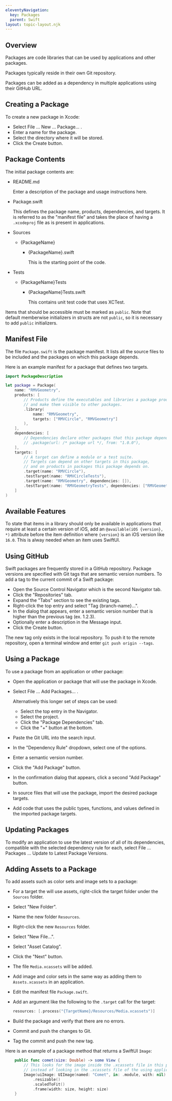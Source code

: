 ```yaml
---
eleventyNavigation:
  key: Packages
  parent: Swift
layout: topic-layout.njk
---
```


## Overview

Packages are code libraries that can be used by applications and other packages.

Packages typically reside in their own Git repository.

Packages can be added as a dependency in multiple applications
using their GitHub URL.

## Creating a Package

To create a new package in Xcode:

- Select File ... New ... Package... .
- Enter a name for the package.
- Select the directory where it will be stored.
- Click the Create button.

## Package Contents

The initial package contents are:

- README.md

  Enter a description of the package and usage instructions here.

- Package.swift

  This defines the package name, products, dependencies, and targets.
  It is referred to as the "manifest file" and takes the place of
  having a `.xcodeproj` file as is present in applications.

- Sources

  - {PackageName}

    - {PackageName}.swift

      This is the starting point of the code.

- Tests

  - {PackageName}Tests

    - {PackageName}Tests.swift

      This contains unit test code that uses XCTest.

Items that should be accessible must be marked as `public`.
Note that default memberwise initializers in structs
are not `public`, so it is necessary to add `public` initializers.

## Manifest File

The file `Package.swift` is the package manifest.
It lists all the source files to be included
and the packages on which this package depends.

Here is an example manifest for a package that defines two targets.

```swift
import PackageDescription

let package = Package(
    name: "RMVGeometry",
    products: [
        // Products define the executables and libraries a package produces,
        // and make them visible to other packages.
        .library(
            name: "RMVGeometry",
            targets: ["RMVCircle", "RMVGeometry"]
        ),
    ],
    dependencies: [
        // Dependencies declare other packages that this package depends on.
        // .package(url: /* package url */, from: "1.0.0"),
    ],
    targets: [
        // A target can define a module or a test suite.
        // Targets can depend on other targets in this package,
        // and on products in packages this package depends on.
        .target(name: "RMVCircle"),
        .testTarget(name: "RMVCircleTests"),
        .target(name: "RMVGeometry", dependencies: []),
        .testTarget(name: "RMVGeometryTests", dependencies: ["RMVGeometry"])
    ]
)
```

## Available Features

To state that items in a library should only be available
in applications that require at least a certain version of iOS,
add an `@available(iOS {version}, *)` attribute before the item definition
where `{version}` is an iOS version like `16.0`.
This is alway needed when an item uses SwiftUI.

## Using GitHub

Swift packages are frequently stored in a GitHub repository.
Package versions are specified with Git tags that are semantic version numbers.
To add a tag to the current commit of a Swift package:

- Open the Source Control Navigator which is the second Navigator tab.
- Click the "Repositories" tab.
- Expand the "Tabs" section to see the existing tags.
- Right-click the top entry and select "Tag {branch-name}...".
- In the dialog that appears, enter a semantic version number
  that is higher than the previous tag (ex. 1.2.3).
- Optionally enter a description in the Message input.
- Click the Create button.

The new tag only exists in the local repository.
To push it to the remote repository,
open a terminal window and enter `git push origin --tags`.

## Using a Package

To use a package from an application or other package:

- Open the application or package that will use the package in Xcode.

- Select File ... Add Packages... .

  Alternatively this longer set of steps can be used:

  - Select the top entry in the Navigator.
  - Select the project.
  - Click the "Package Dependencies" tab.
  - Click the "+" button at the bottom.

- Paste the Git URL into the search input.
- In the "Dependency Rule" dropdown, select one of the options.
- Enter a semantic version number.
- Click the "Add Package" button.
- In the confirmation dialog that appears,
  click a second "Add Package" button.
- In source files that will use the package,
  import the desired package targets.
- Add code that uses the public types, functions, and values
  defined in the imported package targets.

## Updating Packages

To modify an application to use the latest version of all of its dependencies,
compatible with the selected dependency rule for each,
select File ... Packages ... Update to Latest Package Versions.

## Adding Assets to a Package

To add assets such as color sets and image sets to a package:

- For a target the will use assets, right-click
  the target folder under the `Sources` folder.
- Select "New Folder".
- Name the new folder `Resources`.
- Right-click the new `Resources` folder.
- Select "New File...".
- Select "Asset Catalog".
- Click the "Next" button.
- The file `Media.xcassets` will be added.
- Add image and color sets in the same way as
  adding them to `Assets.xcassets` in an application.
- Edit the manifest file `Package.swift`.
- Add an argument like the following to the `.target` call for the target:

  ```swift
  resources: [.process("{TargetName}/Resources/Media.xcassets")]
  ```

- Build the package and verify that there are no errors.
- Commit and push the changes to Git.
- Tag the commit and push the new tag.

Here is an example of a package method that returns a SwiftUI `Image`:

```swift
    public func comet(size: Double) -> some View {
        // This looks for the image inside the .xcassets file in this package
        // instead of looking in the .xcassets file of the using application.
        Image(uiImage: UIImage(named: "Comet", in: .module, with: nil)!)
            .resizable()
            .scaledToFit()
            .frame(width: size, height: size)
    }
```
